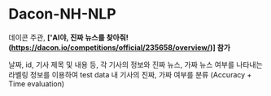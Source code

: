 # Dacon-NH-NLP

데이콘 주관, **['AI야, 진짜 뉴스를 찾아줘! (https://dacon.io/competitions/official/235658/overview/)] 참가**

날짜, id, 기사 제목 및 내용 등, 각 기사의 정보와 진짜 뉴스, 가짜 뉴스 여부를 나타내는 라벨링 정보를 이용하여 test data 내 기사의 진짜, 가짜 여부를 분류 (Accuracy + Time evaluation)
